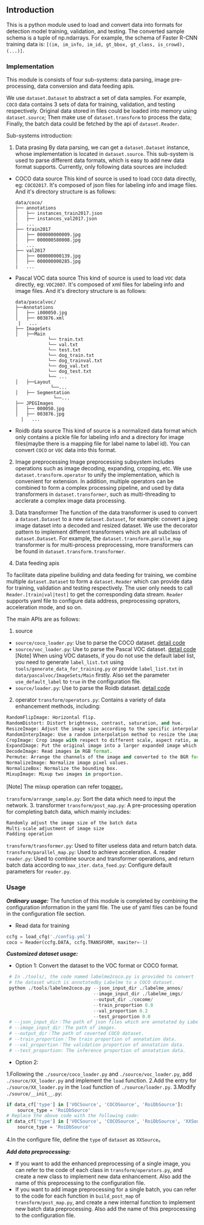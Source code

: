 ## Introduction
This is a python module used to load and convert data into formats for detection model training, validation, and testing. The converted sample schema is a tuple of np.ndarrays. For example, the schema of Faster R-CNN training data is: `[(im, im_info, im_id, gt_bbox, gt_class, is_crowd), (...)]`.

### Implementation
This module is consists of four sub-systems: data parsing, image pre-processing, data conversion and data feeding apis.  

We use `dataset.Dataset` to abstract a set of data samples. For example, `COCO` data contains 3 sets of data for training, validation, and testing respectively. Original data stored in files could be loaded into memory using `dataset.source`; Then make use of `dataset.transform` to process the data; Finally, the batch data could be fetched by the api of `dataset.Reader`.

Sub-systems introduction:
1. Data prasing
By data parsing, we can get a `dataset.Dataset` instance, whose implementation is located in `dataset.source`. This sub-system is used to parse different data formats, which is easy to add new data format supports. Currently, only following data sources are included:

- COCO data source
 This kind of source is used to load `COCO` data directly, eg: `COCO2017`. It's composed of json files for labeling info and image files. And it's directory structure is as follows:

  ```
  data/coco/
  ├── annotations
  │   ├── instances_train2017.json
  │   ├── instances_val2017.json
  |   ...
  ├── train2017
  │   ├── 000000000009.jpg
  │   ├── 000000580008.jpg
  |   ...
  ├── val2017
  │   ├── 000000000139.jpg
  │   ├── 000000000285.jpg
  |   ...
  ```

- Pascal VOC data source
 This kind of source is used to load `VOC` data directly, eg: `VOC2007`. It's composed of xml files for labeling info and image files. And it's directory structure is as follows:


  ```
  data/pascalvoc/
  ├──Annotations
  │   ├── i000050.jpg
  │   ├── 003876.xml
   |   ...
  ├── ImageSets
  │   ├──Main
              └── train.txt
              └── val.txt
              └── test.txt
              └── dog_train.txt
              └── dog_trainval.txt
              └── dog_val.txt
              └── dog_test.txt
              └── ...
  │   ├──Layout
               └──...
  │   ├── Segmentation
                └──...
  ├── JPEGImages
  │   ├── 000050.jpg
  │   ├── 003876.jpg
    |   ...
  ```



- Roidb data source
This kind of source is a normalized data format which only contains a pickle file for labeling info and a directory for image files(maybe there is a mapping file for label name to label id). You can convert `COCO` or `VOC` data into this format.

 2. Image preprocessing
 Image preprocessing subsystem includes operations such as image decoding, expanding, cropping, etc. We use `dataset.transform.operator` to unify the implementation, which is convenient for extension. In addition, multiple operators can be combined to form a complex processing pipeline, and used by data transformers in `dataset.transformer`, such as multi-threading to acclerate a complex image data processing.

 3. Data transformer
 The function of the data transformer is used to convert a `dataset.Dataset` to a new `dataset.Dataset`, for example: convert a jpeg image dataset into a decoded and resized dataset. We use the decorator pattern to implement different transformers which are all subclass of `dataset.Dataset`. For example, the `dataset.transform.paralle_map` transformer is for multi-process preprocessing, more transformers can be found in `dataset.transform.transformer`.

 4. Data feeding apis

To facilitate data pipeline building and data feeding for training, we combine multiple `dataset.Dataset` to form a `dataset.Reader` which can provide data for training, validation and testing respectively. The user only needs to call `Reader.[train|val|test]` to get the corresponding data stream. `Reader` supports yaml file to configure data address, preprocessing oprators, acceleration mode, and so on.

The main APIs are as follows:



1. source

 - `source/coco_loader.py`: Use to parse the COCO dataset. [detail code](https://github.com/PaddlePaddle/models/blob/develop/PaddleCV/object_detection/ppdet/data/source/coco_loader.py)
 - `source/voc_loader.py`: Use to parse the Pascal VOC dataset. [detail code](https://github.com/PaddlePaddle/models/blob/develop/PaddleCV/object_detection/ppdet/data/source/voc_loader.py)
 [Note] When using VOC datasets, if you do not use the default label list, you need to generate `label_list.txt` using `tools/generate_data_for_training.py` or provide `label_list.txt` in `data/pascalvoc/ImageSets/Main` firstly. Also set the parameter `use_default_label` to `true` in the configuration file.
 - `source/loader.py`: Use to parse the Roidb dataset. [detail code](https://github.com/PaddlePaddle/models/blob/develop/PaddleCV/object_detection/ppdet/data/source/loader.py)

2. operator
 `transform/operators.py`: Contains a variety of data enhancement methods, including:

```  python
RandomFlipImage: Horizontal flip.
RandomDistort: Distort brightness, contrast, saturation, and hue.
ResizeImage: Adjust the image size according to the specific interpolation method.
RandomInterpImage: Use a random interpolation method to resize the image.
CropImage: Crop image with respect to different scale, aspect ratio, and overlap.
ExpandImage: Put the original image into a larger expanded image which is initialized using image mean.
DecodeImage: Read images in RGB format.
Permute: Arrange the channels of the image and converted to the BGR format.
NormalizeImage: Normalize image pixel values.
NormalizeBox: Normalize the bounding box.
MixupImage: Mixup two images in proportion.
```
[Note] The mixup operation can refer to[paper](https://arxiv.org/pdf/1710.09412.pdf)。

`transform/arrange_sample.py`: Sort the data which need to input the network.
3. transformer
`transform/post_map.py`: A pre-processing operation for completing batch data, which mainly includes:

```  python
Randomly adjust the image size of the batch data
Multi-scale adjustment of image size
Padding operation
```
`transform/transformer.py`: Used to filter useless data and return batch data.
`transform/parallel_map.py`: Used to achieve acceleration.
4. reader
`reader.py`: Used to combine source and transformer operations, and return batch data according to `max_iter`.
`data_feed.py`: Configure default parameters for `reader.py`.





### Usage

***Ordinary usage:***
The function of this module is completed by combining the configuration information in the yaml file. The use of yaml files can be found in the configuration file section.

 - Read data for training

``` python
ccfg = load_cfg('./config.yml')
coco = Reader(ccfg.DATA, ccfg.TRANSFORM, maxiter=-1)
```
***Customized dataset usage:***

- Option 1: Convert the dataset to the VOC format or COCO format.
```python
 # In ./tools/, the code named labelme2coco.py is provided to convert
 # the dataset which is annotatedby Labelme to a COCO dataset.
 python ./tools/labelme2coco.py --json_input_dir ./labelme_annos/
                                --image_input_dir ./labelme_imgs/
                                --output_dir ./cocome/
                                --train_proportion 0.8
                                --val_proportion 0.2
                                --test_proportion 0.0
 # --json_input_dir：The path of json files which are annotated by Labelme.
 # --image_input_dir：The path of images.
 # --output_dir：The path of coverted COCO dataset.
 # --train_proportion：The train proportion of annatation data.
 # --val_proportion：The validation proportion of annatation data.
 # --test_proportion: The inference proportion of annatation data.
```
- Option 2:

1.Following the `./source/coco_loader.py` and `./source/voc_loader.py`, add `./source/XX_loader.py` and implement the `load` function.
2.Add the entry for `./source/XX_loader.py` in the `load` function of `./source/loader.py`.
3.Modify `./source/__init__.py`:


```python
if data_cf['type'] in ['VOCSource', 'COCOSource', 'RoiDbSource']:
    source_type = 'RoiDbSource'
# Replace the above code with the following code:
if data_cf['type'] in ['VOCSource', 'COCOSource', 'RoiDbSource', 'XXSource']:
    source_type = 'RoiDbSource'
```

4.In the configure file, define the `type` of `dataset` as `XXSource`。  

***Add data preprocessing:***
- If you want to add the enhanced preprocessing of a single image, you can refer to the code of each class in `transform/operators.py`, and create a new class to implement new data enhancement. Also add the name of this preprocessing to the configuration file.
- If you want to add image preprocessing for a single batch, you can refer to the code for each function in `build_post_map` of `transform/post_map.py`, and create a new internal function to implement new batch data preprocessing. Also add the name of this preprocessing to the configuration file.
